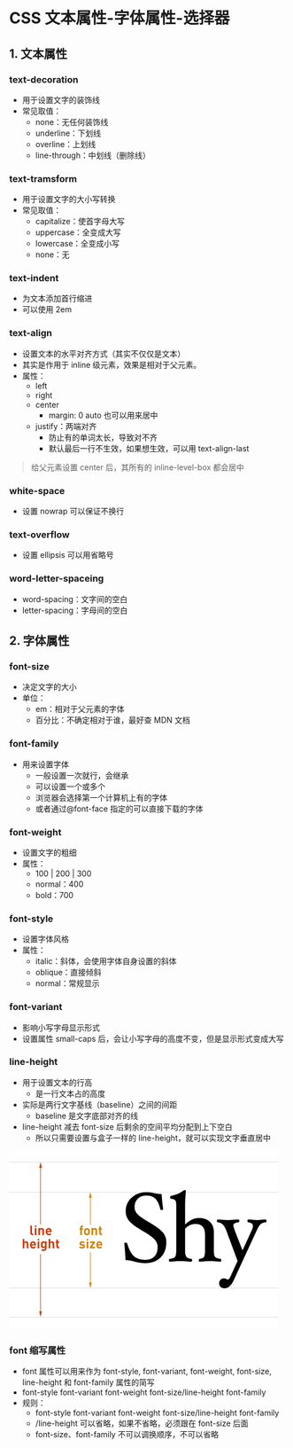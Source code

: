 # CSS 文本属性-字体属性-选择器

## 1. 文本属性

### text-decoration

- 用于设置文字的装饰线
- 常见取值：
  - none：无任何装饰线
  - underline：下划线
  - overline：上划线
  - line-through：中划线（删除线）

### text-tramsform

- 用于设置文字的大小写转换
- 常见取值：
  - capitalize：使首字母大写
  - uppercase：全变成大写
  - lowercase：全变成小写
  - none：无

### text-indent

- 为文本添加首行缩进
- 可以使用 2em

### text-align

- 设置文本的水平对齐方式（其实不仅仅是文本）
- 其实是作用于 inline 级元素，效果是相对于父元素。
- 属性：
  - left
  - right
  - center
    - margin: 0 auto 也可以用来居中
  - justify：两端对齐
    - 防止有的单词太长，导致对不齐
    - 默认最后一行不生效，如果想生效，可以用 text-align-last

> 给父元素设置 center 后，其所有的 inline-level-box 都会居中

### white-space

- 设置 nowrap 可以保证不换行

### text-overflow

- 设置 ellipsis 可以用省略号

### word-letter-spaceing

- word-spacing：文字间的空白
- letter-spacing：字母间的空白

## 2. 字体属性

### font-size

- 决定文字的大小
- 单位：
  - em：相对于父元素的字体
  - 百分比：不确定相对于谁，最好查 MDN 文档

### font-family

- 用来设置字体
  - 一般设置一次就行，会继承
  - 可以设置一个或多个
  - 浏览器会选择第一个计算机上有的字体
  - 或者通过@font-face 指定的可以直接下载的字体

### font-weight

- 设置文字的粗细
- 属性：
  - 100 | 200 | 300
  - normal：400
  - bold：700

### font-style

- 设置字体风格
- 属性：
  - italic：斜体，会使用字体自身设置的斜体
  - oblique：直接倾斜
  - normal：常规显示

### font-variant

- 影响小写字母显示形式
- 设置属性 small-caps 后，会让小写字母的高度不变，但是显示形式变成大写

### line-height

- 用于设置文本的行高
  - 是一行文本占的高度
- 实际是两行文字基线（baseline）之间的间距
  - baseline 是文字底部对齐的线
- line-height 减去 font-size 后剩余的空间平均分配到上下空白
  - 所以只需要设置与盒子一样的 line-height，就可以实现文字垂直居中

![line-height](../../../img/cssNotes/font-size-line-height.png ":size=30%")

### font 缩写属性

- font 属性可以用来作为 font-style, font-variant, font-weight, font-size, line-height 和 font-family 属性的简写
- font-style font-variant font-weight font-size/line-height font-family
- 规则：
  - font-style font-variant font-weight font-size/line-height font-family
  - /line-height 可以省略，如果不省略，必须跟在 font-size 后面
  - font-size、font-family 不可以调换顺序，不可以省略

